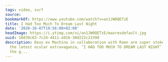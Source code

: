 ```yaml
---
tags: video, surf
source:
bookmarkOf: https://www.youtube.com/watch?v=an1JW0QETzE
title: I Had Too Much To Dream Last Night
date: '2020-10-07T19:56:00+02:00'
headImage: https://i.ytimg.com/vi/an1JW0QETzE/maxresdefault.jpg
uuid: 10d39c63-7c24-4411-a916-30d222c21598
description: Deus ex Machina in collaboration with Raen are super stoked to present
  the latest ocular extravaganza, ‘I HAD TOO MUCH TO DREAM LAST NIGHT’.To give you
  the g...
---
```


